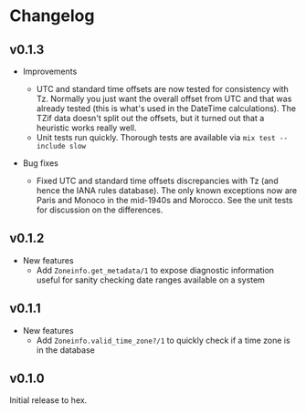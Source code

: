 # Changelog

## v0.1.3

* Improvements
  * UTC and standard time offsets are now tested for consistency with Tz.
    Normally you just want the overall offset from UTC and that was already
    tested (this is what's used in the DateTime calculations). The TZif data
    doesn't split out the offsets, but it turned out that a heuristic works
    really well.
  * Unit tests run quickly. Thorough tests are available via `mix test --include
    slow`

* Bug fixes
  * Fixed UTC and standard time offsets discrepancies with Tz (and hence the IANA
    rules database). The only known exceptions now are Paris and Monoco in the
    mid-1940s and Morocco. See the unit tests for discussion on the differences.

## v0.1.2

* New features
  * Add `Zoneinfo.get_metadata/1` to expose diagnostic information useful for
    sanity checking date ranges available on a system

## v0.1.1

* New features
  * Add `Zoneinfo.valid_time_zone?/1` to quickly check if a time zone is in the
    database

## v0.1.0

Initial release to hex.
